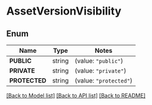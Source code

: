 # AssetVersionVisibility

## Enum
Name | Type | Notes
------------ | ------------- | -------------
**PUBLIC** | string | (value: `"public"`)
**PRIVATE** | string | (value: `"private"`)
**PROTECTED** | string | (value: `"protected"`)


[[Back to Model list]](../README.md#documentation-for-models) [[Back to API list]](../README.md#documentation-for-api-endpoints) [[Back to README]](../README.md)



